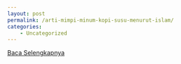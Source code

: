 ```yaml
---
layout: post
permalink: /arti-mimpi-minum-kopi-susu-menurut-islam/
categories:
    - Uncategorized
---
```


[Baca Selengkapnya](/08)